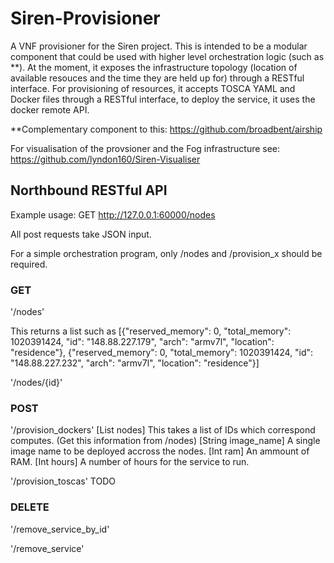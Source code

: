 # Siren-Provisioner
A VNF provisioner for the Siren project. This is intended to be a modular component that could be used with higher level orchestration logic (such as **). At the moment, it exposes the infrastructure topology (location of available resouces and the time they are held up for) through a RESTful interface. For provisioning of resources, it accepts TOSCA YAML and Docker files through a RESTful interface, to deploy the service, it uses the docker remote API. 


**Complementary component to this: https://github.com/broadbent/airship


For visualisation of the provsioner and the Fog infrastructure see: https://github.com/lyndon160/Siren-Visualiser


##  Northbound RESTful API

Example usage: GET http://127.0.0.1:60000/nodes

All post requests take JSON input.

For a simple orchestration program, only /nodes and /provision_x should be required.

### GET

'/nodes'

This returns a list such as [{"reserved_memory": 0, "total_memory": 1020391424, "id": "148.88.227.179", "arch": "armv7l", "location": "residence"}, {"reserved_memory": 0, "total_memory": 1020391424, "id": "148.88.227.232", "arch": "armv7l", "location": "residence"}]

'/nodes/{id}'

### POST

'/provision_dockers'
[List nodes] This takes a list of IDs which correspond computes. (Get this information from /nodes) [String image_name] A single image name to be deployed accross the nodes. [Int ram] An ammount of RAM. [Int hours] A number of hours for the service to run.

'/provision_toscas' TODO

### DELETE
'/remove_service_by_id'

'/remove_service'
